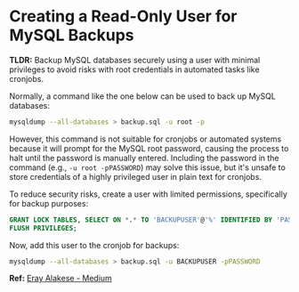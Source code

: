 # Creating a Read-Only User for MySQL Backups

**TLDR:** Backup MySQL databases securely using a user with minimal privileges to avoid risks with root credentials in automated tasks like cronjobs.

Normally, a command like the one below can be used to back up MySQL databases:

```bash
mysqldump --all-databases > backup.sql -u root -p
```

However, this command is not suitable for cronjobs or automated systems because it will prompt for the MySQL root password, causing the process to halt until the password is manually entered. Including the password in the command (e.g., `-u root -pPASSWORD`) may solve this issue, but it's unsafe to store credentials of a highly privileged user in plain text for cronjobs.

To reduce security risks, create a user with limited permissions, specifically for backup purposes:

```sql
GRANT LOCK TABLES, SELECT ON *.* TO 'BACKUPUSER'@'%' IDENTIFIED BY 'PASSWORD';
FLUSH PRIVILEGES;
```

Now, add this user to the cronjob for backups:

```bash
mysqldump --all-databases > backup.sql -u BACKUPUSER -pPASSWORD
```

**Ref:** [Eray Alakese - Medium](https://medium.com/@erayalakese/mysql-yedeklemeleri-i%CC%87%C3%A7in-sadece-okuma-i%CC%87zni-olan-bir-kullan%C4%B1c%C4%B1-olu%C5%9Fturun-b1a9392bf356)
